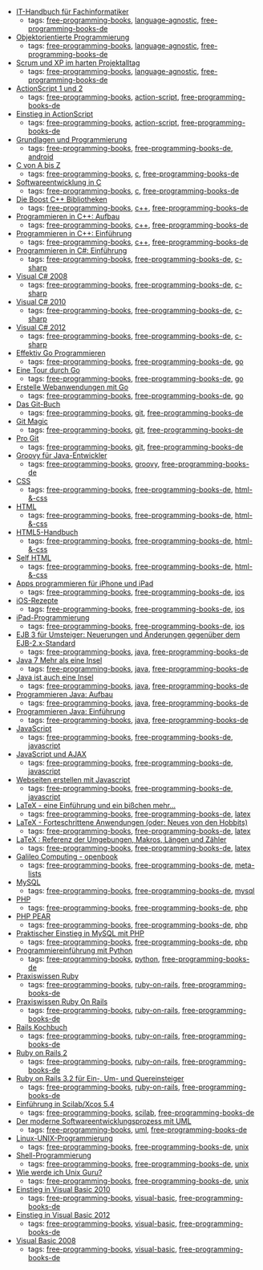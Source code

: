 * [IT-Handbuch für Fachinformatiker](http://openbook.rheinwerk-verlag.de/it_handbuch/)
    * tags: [free-programming-books](../tags/free-programming-books.md), [language-agnostic](../tags/language-agnostic.md), [free-programming-books-de](../tags/free-programming-books-de.md)
* [Objektorientierte Programmierung](http://openbook.rheinwerk-verlag.de/oop/)
    * tags: [free-programming-books](../tags/free-programming-books.md), [language-agnostic](../tags/language-agnostic.md), [free-programming-books-de](../tags/free-programming-books-de.md)
* [Scrum und XP im harten Projektalltag](http://www.infoq.com/resource/news/2007/06/scrum-xp-book/en/resources/ScrumAndXpFromTheTrenchesonline_German.pdf)
    * tags: [free-programming-books](../tags/free-programming-books.md), [language-agnostic](../tags/language-agnostic.md), [free-programming-books-de](../tags/free-programming-books-de.md)
* [ActionScript 1 und 2](http://openbook.rheinwerk-verlag.de/actionscript/)
    * tags: [free-programming-books](../tags/free-programming-books.md), [action-script](../tags/action-script.md), [free-programming-books-de](../tags/free-programming-books-de.md)
* [Einstieg in ActionScript](http://openbook.rheinwerk-verlag.de/actionscript_einstieg/)
    * tags: [free-programming-books](../tags/free-programming-books.md), [action-script](../tags/action-script.md), [free-programming-books-de](../tags/free-programming-books-de.md)
* [Grundlagen und Programmierung](http://www.dpunkt.de/ebooks_files/free/3436.pdf)
    * tags: [free-programming-books](../tags/free-programming-books.md), [free-programming-books-de](../tags/free-programming-books-de.md), [android](../tags/android.md)
* [C von A bis Z](http://openbook.rheinwerk-verlag.de/c_von_a_bis_z/)
    * tags: [free-programming-books](../tags/free-programming-books.md), [c](../tags/c.md), [free-programming-books-de](../tags/free-programming-books-de.md)
* [Softwareentwicklung in C](http://www.asc.tuwien.ac.at/~eprog/download/schmaranz.pdf)
    * tags: [free-programming-books](../tags/free-programming-books.md), [c](../tags/c.md), [free-programming-books-de](../tags/free-programming-books-de.md)
* [Die Boost C++ Bibliotheken](http://dieboostcppbibliotheken.de)
    * tags: [free-programming-books](../tags/free-programming-books.md), [c++](../tags/c++.md), [free-programming-books-de](../tags/free-programming-books-de.md)
* [Programmieren in C++: Aufbau](http://www.highscore.de/cpp/aufbau/)
    * tags: [free-programming-books](../tags/free-programming-books.md), [c++](../tags/c++.md), [free-programming-books-de](../tags/free-programming-books-de.md)
* [Programmieren in C++: Einführung](http://www.highscore.de/cpp/einfuehrung/)
    * tags: [free-programming-books](../tags/free-programming-books.md), [c++](../tags/c++.md), [free-programming-books-de](../tags/free-programming-books-de.md)
* [Programmieren in C#: Einführung](http://www.highscore.de/csharp/einfuehrung/)
    * tags: [free-programming-books](../tags/free-programming-books.md), [free-programming-books-de](../tags/free-programming-books-de.md), [c-sharp](../tags/c-sharp.md)
* [Visual C# 2008](http://openbook.rheinwerk-verlag.de/visual_csharp/)
    * tags: [free-programming-books](../tags/free-programming-books.md), [free-programming-books-de](../tags/free-programming-books-de.md), [c-sharp](../tags/c-sharp.md)
* [Visual C# 2010](http://openbook.rheinwerk-verlag.de/visual_csharp_2010/)
    * tags: [free-programming-books](../tags/free-programming-books.md), [free-programming-books-de](../tags/free-programming-books-de.md), [c-sharp](../tags/c-sharp.md)
* [Visual C# 2012](http://openbook.rheinwerk-verlag.de/visual_csharp_2012/)
    * tags: [free-programming-books](../tags/free-programming-books.md), [free-programming-books-de](../tags/free-programming-books-de.md), [c-sharp](../tags/c-sharp.md)
* [Effektiv Go Programmieren](http://www.bitloeffel.de/DOC/golang/effective_go_de.html)
    * tags: [free-programming-books](../tags/free-programming-books.md), [free-programming-books-de](../tags/free-programming-books-de.md), [go](../tags/go.md)
* [Eine Tour durch Go](https://go-tour-de.appspot.com/welcome/1)
    * tags: [free-programming-books](../tags/free-programming-books.md), [free-programming-books-de](../tags/free-programming-books-de.md), [go](../tags/go.md)
* [Erstelle Webanwendungen mit Go](https://astaxie.gitbooks.io/build-web-application-with-golang/content/de/)
    * tags: [free-programming-books](../tags/free-programming-books.md), [free-programming-books-de](../tags/free-programming-books-de.md), [go](../tags/go.md)
* [Das Git-Buch](http://gitbu.ch)
    * tags: [free-programming-books](../tags/free-programming-books.md), [git](../tags/git.md), [free-programming-books-de](../tags/free-programming-books-de.md)
* [Git Magic](http://www-cs-students.stanford.edu/~blynn/gitmagic/intl/de/)
    * tags: [free-programming-books](../tags/free-programming-books.md), [git](../tags/git.md), [free-programming-books-de](../tags/free-programming-books-de.md)
* [Pro Git](http://git-scm.com/book/de/v1)
    * tags: [free-programming-books](../tags/free-programming-books.md), [git](../tags/git.md), [free-programming-books-de](../tags/free-programming-books-de.md)
* [Groovy für Java-Entwickler](http://examples.oreilly.de/openbooks/pdf_groovyger.pdf)
    * tags: [free-programming-books](../tags/free-programming-books.md), [groovy](../tags/groovy.md), [free-programming-books-de](../tags/free-programming-books-de.md)
* [CSS](http://www.peterkropff.de/site/css/css.htm)
    * tags: [free-programming-books](../tags/free-programming-books.md), [free-programming-books-de](../tags/free-programming-books-de.md), [html-&-css](../tags/html-&-css.md)
* [HTML](http://www.peterkropff.de/site/html/html.htm)
    * tags: [free-programming-books](../tags/free-programming-books.md), [free-programming-books-de](../tags/free-programming-books-de.md), [html-&-css](../tags/html-&-css.md)
* [HTML5-Handbuch](http://webkompetenz.wikidot.com/docs:html-handbuch)
    * tags: [free-programming-books](../tags/free-programming-books.md), [free-programming-books-de](../tags/free-programming-books-de.md), [html-&-css](../tags/html-&-css.md)
* [Self HTML](https://wiki.selfhtml.org/wiki/Startseite)
    * tags: [free-programming-books](../tags/free-programming-books.md), [free-programming-books-de](../tags/free-programming-books-de.md), [html-&-css](../tags/html-&-css.md)
* [Apps programmieren für iPhone und iPad](http://openbook.rheinwerk-verlag.de/apps_programmieren_fuer_iphone_und_ipad/)
    * tags: [free-programming-books](../tags/free-programming-books.md), [free-programming-books-de](../tags/free-programming-books-de.md), [ios](../tags/ios.md)
* [iOS-Rezepte](http://examples.oreilly.de/openbooks/iosrecipesger.zip)
    * tags: [free-programming-books](../tags/free-programming-books.md), [free-programming-books-de](../tags/free-programming-books-de.md), [ios](../tags/ios.md)
* [iPad-Programmierung](http://examples.oreilly.de/openbooks/pdf_ipadprogpragger.pdf)
    * tags: [free-programming-books](../tags/free-programming-books.md), [free-programming-books-de](../tags/free-programming-books-de.md), [ios](../tags/ios.md)
* [EJB 3 für Umsteiger: Neuerungen und Änderungen gegenüber dem EJB-2.x-Standard](http://bsd.de/e3fu/umfrage.html)
    * tags: [free-programming-books](../tags/free-programming-books.md), [java](../tags/java.md), [free-programming-books-de](../tags/free-programming-books-de.md)
* [Java 7 Mehr als eine Insel](http://openbook.rheinwerk-verlag.de/java7/)
    * tags: [free-programming-books](../tags/free-programming-books.md), [java](../tags/java.md), [free-programming-books-de](../tags/free-programming-books-de.md)
* [Java ist auch eine Insel](http://openbook.rheinwerk-verlag.de/javainsel/)
    * tags: [free-programming-books](../tags/free-programming-books.md), [java](../tags/java.md), [free-programming-books-de](../tags/free-programming-books-de.md)
* [Programmieren Java: Aufbau](http://www.highscore.de/java/aufbau/)
    * tags: [free-programming-books](../tags/free-programming-books.md), [java](../tags/java.md), [free-programming-books-de](../tags/free-programming-books-de.md)
* [Programmieren Java: Einführung](http://www.highscore.de/java/einfuehrung/)
    * tags: [free-programming-books](../tags/free-programming-books.md), [java](../tags/java.md), [free-programming-books-de](../tags/free-programming-books-de.md)
* [JavaScript](http://www.peterkropff.de/site/javascript/javascript.htm)
    * tags: [free-programming-books](../tags/free-programming-books.md), [free-programming-books-de](../tags/free-programming-books-de.md), [javascript](../tags/javascript.md)
* [JavaScript und AJAX](http://openbook.rheinwerk-verlag.de/javascript_ajax/)
    * tags: [free-programming-books](../tags/free-programming-books.md), [free-programming-books-de](../tags/free-programming-books-de.md), [javascript](../tags/javascript.md)
* [Webseiten erstellen mit Javascript](http://www.highscore.de/javascript/)
    * tags: [free-programming-books](../tags/free-programming-books.md), [free-programming-books-de](../tags/free-programming-books-de.md), [javascript](../tags/javascript.md)
* [LaTeX - eine Einführung und ein bißchen mehr...](http://www.fernuni-hagen.de/imperia/md/content/zmi_2010/a026_latex_einf.pdf)
    * tags: [free-programming-books](../tags/free-programming-books.md), [free-programming-books-de](../tags/free-programming-books-de.md), [latex](../tags/latex.md)
* [LaTeX - Forteschrittene Anwendungen (oder: Neues von den Hobbits)](http://www.fernuni-hagen.de/imperia/md/content/zmi_2010/a027_latex_fort.pdf)
    * tags: [free-programming-books](../tags/free-programming-books.md), [free-programming-books-de](../tags/free-programming-books-de.md), [latex](../tags/latex.md)
* [LaTeX : Referenz der Umgebungen, Makros, Längen und Zähler](http://www.lehmanns.de/page/latexreferenz)
    * tags: [free-programming-books](../tags/free-programming-books.md), [free-programming-books-de](../tags/free-programming-books-de.md), [latex](../tags/latex.md)
* [Galileo Computing - openbook](https://www.rheinwerk-verlag.de/openbook/)
    * tags: [free-programming-books](../tags/free-programming-books.md), [free-programming-books-de](../tags/free-programming-books-de.md), [meta-lists](../tags/meta-lists.md)
* [MySQL](http://www.peterkropff.de/site/mysql/mysql.htm)
    * tags: [free-programming-books](../tags/free-programming-books.md), [free-programming-books-de](../tags/free-programming-books-de.md), [mysql](../tags/mysql.md)
* [PHP](http://www.peterkropff.de/site/php/php.htm)
    * tags: [free-programming-books](../tags/free-programming-books.md), [free-programming-books-de](../tags/free-programming-books-de.md), [php](../tags/php.md)
* [PHP PEAR](http://openbook.rheinwerk-verlag.de/php_pear/)
    * tags: [free-programming-books](../tags/free-programming-books.md), [free-programming-books-de](../tags/free-programming-books-de.md), [php](../tags/php.md)
* [Praktischer Einstieg in MySQL mit PHP](http://examples.oreilly.de/openbooks/pdf_einmysql2ger.pdf)
    * tags: [free-programming-books](../tags/free-programming-books.md), [free-programming-books-de](../tags/free-programming-books-de.md), [php](../tags/php.md)
* [Programmiereinführung mit Python](http://opentechschool.github.io/python-beginners/de/)
    * tags: [free-programming-books](../tags/free-programming-books.md), [python](../tags/python.md), [free-programming-books-de](../tags/free-programming-books-de.md)
* [Praxiswissen Ruby](http://www.oreilly.de/german/freebooks/rubybasger/pdf_rubybasger.pdf)
    * tags: [free-programming-books](../tags/free-programming-books.md), [ruby-on-rails](../tags/ruby-on-rails.md), [free-programming-books-de](../tags/free-programming-books-de.md)
* [Praxiswissen Ruby On Rails](http://examples.oreilly.de/openbooks/pdf_rubyonrailsbasger.pdf)
    * tags: [free-programming-books](../tags/free-programming-books.md), [ruby-on-rails](../tags/ruby-on-rails.md), [free-programming-books-de](../tags/free-programming-books-de.md)
* [Rails Kochbuch](http://examples.oreilly.de/openbooks/pdf_railsckbkger.pdf)
    * tags: [free-programming-books](../tags/free-programming-books.md), [ruby-on-rails](../tags/ruby-on-rails.md), [free-programming-books-de](../tags/free-programming-books-de.md)
* [Ruby on Rails 2](http://openbook.rheinwerk-verlag.de/ruby_on_rails/)
    * tags: [free-programming-books](../tags/free-programming-books.md), [ruby-on-rails](../tags/ruby-on-rails.md), [free-programming-books-de](../tags/free-programming-books-de.md)
* [Ruby on Rails 3.2 für Ein-, Um- und Quereinsteiger](http://ruby-auf-schienen.de/3.2/)
    * tags: [free-programming-books](../tags/free-programming-books.md), [ruby-on-rails](../tags/ruby-on-rails.md), [free-programming-books-de](../tags/free-programming-books-de.md)
* [Einführung in Scilab/Xcos 5.4](http://www.buech-gifhorn.de/scilab/Einfuehrung.pdf)
    * tags: [free-programming-books](../tags/free-programming-books.md), [scilab](../tags/scilab.md), [free-programming-books-de](../tags/free-programming-books-de.md)
* [Der moderne Softwareentwicklungsprozess mit UML](http://www.highscore.de/uml/)
    * tags: [free-programming-books](../tags/free-programming-books.md), [uml](../tags/uml.md), [free-programming-books-de](../tags/free-programming-books-de.md)
* [Linux-UNIX-Programmierung](http://openbook.rheinwerk-verlag.de/linux_unix_programmierung/)
    * tags: [free-programming-books](../tags/free-programming-books.md), [free-programming-books-de](../tags/free-programming-books-de.md), [unix](../tags/unix.md)
* [Shell-Programmierung](http://openbook.rheinwerk-verlag.de/shell_programmierung/)
    * tags: [free-programming-books](../tags/free-programming-books.md), [free-programming-books-de](../tags/free-programming-books-de.md), [unix](../tags/unix.md)
* [Wie werde ich Unix Guru?](http://openbook.rheinwerk-verlag.de/unix_guru/)
    * tags: [free-programming-books](../tags/free-programming-books.md), [free-programming-books-de](../tags/free-programming-books-de.md), [unix](../tags/unix.md)
* [Einstieg in Visual Basic 2010](http://openbook.rheinwerk-verlag.de/einstieg_vb_2010/)
    * tags: [free-programming-books](../tags/free-programming-books.md), [visual-basic](../tags/visual-basic.md), [free-programming-books-de](../tags/free-programming-books-de.md)
* [Einstieg in Visual Basic 2012](http://openbook.rheinwerk-verlag.de/einstieg_vb_2012/)
    * tags: [free-programming-books](../tags/free-programming-books.md), [visual-basic](../tags/visual-basic.md), [free-programming-books-de](../tags/free-programming-books-de.md)
* [Visual Basic 2008](http://openbook.rheinwerk-verlag.de/visualbasic_2008/)
    * tags: [free-programming-books](../tags/free-programming-books.md), [visual-basic](../tags/visual-basic.md), [free-programming-books-de](../tags/free-programming-books-de.md)
